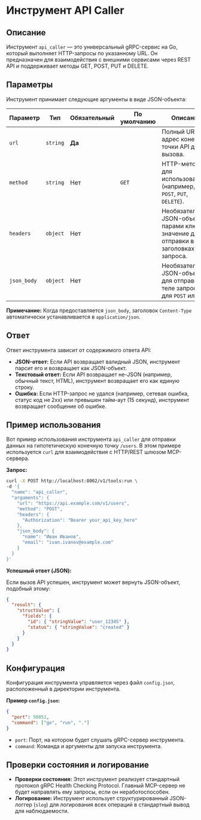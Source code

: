 # Инструмент API Caller

## Описание

Инструмент `api_caller` — это универсальный gRPC-сервис на Go, который выполняет HTTP-запросы по указанному URL. Он предназначен для взаимодействия с внешними сервисами через REST API и поддерживает методы GET, POST, PUT и DELETE.

## Параметры

Инструмент принимает следующие аргументы в виде JSON-объекта:

| Параметр    | Тип      | Обязательный | По умолчанию | Описание                                                                    |
|-------------|----------|--------------|--------------|-----------------------------------------------------------------------------|
| `url`       | `string` | **Да**       |              | Полный URL-адрес конечной точки API для вызова.                              |
| `method`    | `string` | Нет          | `GET`        | HTTP-метод для использования (например, `GET`, `POST`, `PUT`, `DELETE`).      |
| `headers`   | `object` | Нет          |              | Необязательный JSON-объект с парами ключ-значение для отправки в заголовках запроса. |
| `json_body` | `object` | Нет          |              | Необязательный JSON-объект для отправки в теле запроса для `POST` или `PUT`. |

**Примечание:** Когда предоставляется `json_body`, заголовок `Content-Type` автоматически устанавливается в `application/json`.

## Ответ

Ответ инструмента зависит от содержимого ответа API:

*   **JSON-ответ:** Если API возвращает валидный JSON, инструмент парсит его и возвращает как JSON-объект.
*   **Текстовый ответ:** Если API возвращает не-JSON (например, обычный текст, HTML), инструмент возвращает его как единую строку.
*   **Ошибка:** Если HTTP-запрос не удался (например, сетевая ошибка, статус код не 2xx) или превышен тайм-аут (15 секунд), инструмент возвращает сообщение об ошибке.

## Пример использования

Вот пример использования инструмента `api_caller` для отправки данных на гипотетическую конечную точку `/users`. В этом примере используется `curl` для взаимодействия с HTTP/REST шлюзом MCP-сервера.

**Запрос:**

```bash
curl -X POST http://localhost:8002/v1/tools:run \
-d '{
  "name": "api_caller",
  "arguments": {
    "url": "https://api.example.com/v1/users",
    "method": "POST",
    "headers": {
      "Authorization": "Bearer your_api_key_here"
    },
    "json_body": {
      "name": "Иван Иванов",
      "email": "ivan.ivanov@example.com"
    }
  }
}'
```

**Успешный ответ (JSON):**

Если вызов API успешен, инструмент может вернуть JSON-объект, подобный этому:

```json
{
  "result": {
    "structValue": {
      "fields": {
        "id": { "stringValue": "user_12345" },
        "status": { "stringValue": "created" }
      }
    }
  }
}
```

## Конфигурация

Конфигурация инструмента управляется через файл `config.json`, расположенный в директории инструмента.

**Пример `config.json`:**
```json
{
  "port": 50051,
  "command": ["go", "run", "."]
}
```

*   `port`: Порт, на котором будет слушать gRPC-сервер инструмента.
*   `command`: Команда и аргументы для запуска инструмента.

## Проверки состояния и логирование

*   **Проверки состояния:** Этот инструмент реализует стандартный протокол gRPC Health Checking Protocol. Главный MCP-сервер не будет направлять ему запросы, если он неработоспособен.
*   **Логирование:** Инструмент использует структурированный JSON-логгер (`slog`) для логирования всех операций в стандартный вывод для наблюдаемости.